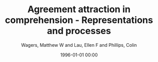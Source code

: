 ---
layout: post
title: Agreement attraction in comprehension - Representations and processes

date: 1996-01-01 00:00
author: Wagers, Matthew W and Lau, Ellen F and Phillips, Colin
tags: ["agreement","comprehension","prediction","retrieval","syntax"]
journal: Journal of Memory and Language

link: https://doi.org/10.1016/j.jml.2009.04.002

year: 2009
---